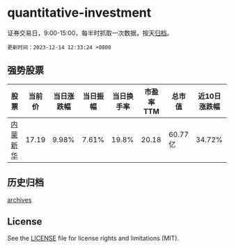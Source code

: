 # quantitative-investment

证券交易日，9:00-15:00，每半时抓取一次数据，按天[归档](archives)。

`更新时间：2023-12-14 12:33:24 +0800`

## 强势股票

|股票|当前价|当日涨跌幅|当日振幅|当日换手率|市盈率TTM|总市值|近10日涨跌幅|
|----|----|----|----|----|----|----|----|
|[内蒙新华](https://xueqiu.com/S/SH603230)|17.19|9.98%|7.61%|19.8%|20.18|60.77亿|34.72%|

## 历史归档

[archives](archives)

## License

See the [LICENSE](LICENSE) file for license rights and limitations (MIT).